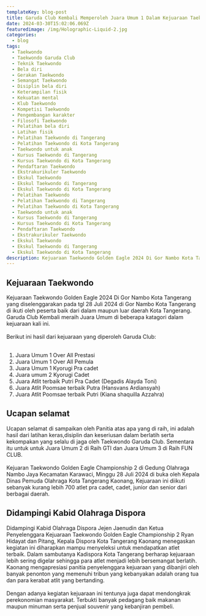 ```yaml
---
templateKey: blog-post
title: Garuda Club Kembali Memperoleh Juara Umum 1 Dalam Kejuaraan Taekwondo Kapolres Cup Golden Eagle 2024
date: 2024-03-30T15:02:06.069Z
featuredimage: /img/Holographic-Liquid-2.jpg
categories:
  - blog
tags:
  - Taekwondo
  - Taekwondo Garuda Club
  - Teknik Taekwondo
  - Bela diri
  - Gerakan Taekwondo
  - Semangat Taekwondo
  - Disiplin bela diri
  - Keterampilan fisik
  - Kekuatan mental
  - Klub Taekwondo
  - Kompetisi Taekwondo
  - Pengembangan karakter
  - Filosofi Taekwondo
  - Pelatihan bela diri
  - Latihan fisik
  - Pelatihan Taekwondo di Tangerang
  - Pelatihan Taekwondo di Kota Tangerang
  - Taekwondo untuk anak
  - Kursus Taekwondo di Tangerang
  - Kursus Taekwondo di Kota Tangerang
  - Pendaftaran Taekwondo
  - Ekstrakurikuler Taekwondo
  - Ekskul Taekwondo
  - Ekskul Taekwondo di Tangerang
  - Ekskul Taekwondo di Kota Tangerang
  - Pelatihan Taekwondo
  - Pelatihan Taekwondo di Tangerang
  - Pelatihan Taekwondo di Kota Tangerang
  - Taekwondo untuk anak
  - Kursus Taekwondo di Tangerang
  - Kursus Taekwondo di Kota Tangerang
  - Pendaftaran Taekwondo
  - Ekstrakurikuler Taekwondo
  - Ekskul Taekwondo
  - Ekskul Taekwondo di Tangerang
  - Ekskul Taekwondo di Kota Tangerang
description: Kejuaraan Taekwondo Golden Eagle 2024 Di Gor Nambo Kota Tangerang yang diselenggarakan  pada tgl 28 Juli 2024 di Gor Nambo Kota Tangerang di ikuti oleh peserta baik dari dalam maupun luar daerah Kota Tangerang. Garuda Club Kembali meraih Juara Umum di beberapa katagori dalam kejuaraan kali ini.
---
```

## Kejuaraan Taekwondo 

Kejuaraan Taekwondo Golden Eagle 2024 Di Gor Nambo Kota Tangerang yang diselenggarakan  pada tgl 28 Juli 2024 di Gor Nambo Kota Tangerang di ikuti oleh peserta baik dari dalam maupun luar daerah Kota Tangerang. Garuda Club Kembali meraih Juara Umum di beberapa katagori dalam kejuaraan kali ini.
<br><br>
Berikut ini hasil dari kejuaraan yang diperoleh Garuda Club:<br></br>
1. Juara Umum 1 Over All Prestasi
2. ⁠Juara Umum 1 Over All Pemula
3. ⁠Juara Umum 1 Kyorugi Pra cadet
4. ⁠Juara umum 2 Kyorugi Cadet
5. ⁠Juara Atlit terbaik Putri Pra Cadet (Degadis Alayda Toni)
6. ⁠Juara Atlit Poomsae terbaik Putra (Hansvans Ardiansyah)
7. ⁠Juara Atlit Poomsae terbaik Putri (Kiana shaquilla Azzahra)

## Ucapan selamat

Ucapan selamat di sampaikan oleh Panitia atas apa yang di raih, ini adalah hasil dari latihan keras,disiplin dan keseriusan dalam berlatih serta kekompakan yang selalu di jaga oleh Taekwondo Garuda Club. Sementara itu untuk untuk Juara Umum 2 di Raih GTI dan Juara Umum 3 di Raih FUN CLUB.
<br></br>
Kejuaran Taekwondo Golden Eagle Championship 2 di Gedung Olahraga Nambo Jaya Kecamatan Karawaci, Minggu 28 Juli 2024 di buka oleh Kepala Dinas Pemuda Olahraga Kota Tangerang Kaonang, Kejuaraan ini diikuti sebanyak kurang lebih 700 atlet pra cadet, cadet, junior dan senior dari berbagai daerah.



## Didampingi Kabid Olahraga Dispora

Didampingi Kabid Olahraga Dispora Jejen Jaenudin dan Ketua Penyelenggara Kejuaraan Taekwondo Golden Eagle Championship 2 Ryan Hidayat dan Pitang, Kepala Dispora Kota Tangerang Kaonang menegaskan kegiatan ini diharapkan mampu menyeleksi untuk mendapatkan atlet terbaik. Dalam sambutanya Kadispora Kota Tangerang berharap kejuaraan lebih sering digelar sehingga para atlet menjadi lebih bersemangat berlatih. Kaonang mengapresiasi panitia penyelenggara kejuaraan yang dibanjiri oleh banyak penonton yang memenuhi tribun yang kebanyakan adalah orang tua dan para kerabat atlit yang bertanding.
<br></br>
Dengan adanya kegiatan kejuaraan ini tentunya juga dapat mendongkrak perekonomian masyarakat. Terbukti banyak pedagang baik makanan maupun minuman serta penjual souvenir yang kebanjiran pembeli.